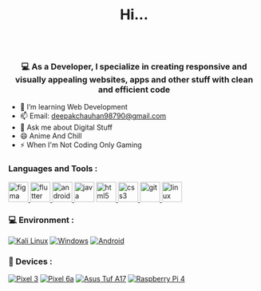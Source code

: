 <!--
**Dipak-Chauhan/dipak-chauhan** is a ✨ _special_ ✨ repository because its `README.md` (this file) appears on your GitHub profile.

Here are some ideas to get you started:

- 🔭 I’m currently working on ...
- 🌱 I’m currently learning ...
- 👯 I’m looking to collaborate on ...
- 🤔 I’m looking for help with ...
- 💬 Ask me about ...
- 📫 How to reach me: ...
- 😄 Pronouns: ...
- ⚡ Fun fact: ...
-->

<h1 align="center">Hi...</h1>

⠀⠀⠀⠀⠀⠀⠀⠀⠀⠀⠀⠀⠀⠀⠀⠀⠀⠀⠀⠀⠀⠀⠀⠀⠀⠀⠀⠀⠀⠀⠀⠀⠀⠀⠀⠀⠀⠀⠀⠀⠀⠀⠀⠀⠀⠀⠀⠀⠀⠀⠀⠀⠀⠀⠀⠀⠀⠀⠀⠀



<h3 align="center">💻 As a Developer, I specialize in creating responsive and visually appealing websites, apps and other stuff with clean and efficient code
</h3>

- 🌱 I’m learning Web Development 
- 📫 Email: deepakchauhan98790@gmail.com
- 💬 Ask me about Digital Stuff
- 😄 Anime And Chill
- ⚡ When I'm Not Coding Only Gaming

<h3 align="left">Languages and Tools :</h3>
<p align="left">
<a href="https://www.figma.com" target="_blank" rel="noreferrer"> <img src="https://www.vectorlogo.zone/logos/figma/figma-icon.svg" alt="figma" width="40" height="40"/> </a>
<a href="https://flutter.dev" target="_blank" rel="noreferrer"> <img src="https://www.vectorlogo.zone/logos/flutterio/flutterio-icon.svg" alt="flutter" width="40" height="40"/> </a>
<a href="https://developer.android.com" target="_blank" rel="noreferrer"> <img src="https://www.vectorlogo.zone/logos/android/android-official.svg" alt="android" width="40" height="40"/> </a>   
<a href="https://www.java.com" target="_blank" rel="noreferrer"> <img src="https://www.vectorlogo.zone/logos/java/java-icon.svg" alt="java" width="40" height="40"/></a>
<a href="https://www.w3.org/html/" target="_blank" rel="noreferrer"> <img src="https://www.vectorlogo.zone/logos/w3_html5/w3_html5-icon.svg" alt="html5" width="40" height="40"/> </a> <a href="https://www.w3schools.com/css/" target="_blank" rel="noreferrer"> <img src="https://www.vectorlogo.zone/logos/w3_css/w3_css-icon.svg" alt="css3" width="40" height="40"/> </a> <a href="https://git-scm.com/" target="_blank" rel="noreferrer"> <img src="https://www.vectorlogo.zone/logos/git-scm/git-scm-icon.svg" alt="git" width="40" height="40"/> </a>   
<a href="https://www.linux.org/" target="_blank" rel="noreferrer"> <img src="https://www.vectorlogo.zone/logos/linux/linux-icon.svg" alt="linux" width="40" height="40"/> </a> 
</p>

### 💻 Environment :
[![Kali Linux](https://img.shields.io/badge/Kali%20Linux-00BBFF?style=flat-square&logo=Kali%20Linux&logoColor=FFFFFF&labelColor=blue)](https://www.kali.org/)
[![Windows](https://img.shields.io/badge/Windows-00BBFF?style=flat-square&logo=Windows&logoColor=FFFFFF&labelColor=00BBFF)](https://www.microsoft.com/en-us/windows)
[![Android](https://img.shields.io/badge/Android-00C000?style=flat-square&logo=android&logoColor=FFFFFF&labelColor=00C000)](https://www.android.com/intl/en_in/android-13/)

<!--<p>&nbsp;<img align="right" src="https://github-readme-stats.vercel.app/api?username=dipak-chauhan&show_icons=true&locale=en" alt="dipak-chauhan" /></p>-->

### 📱 Devices :
[![Pixel 3](https://img.shields.io/badge/Pixel%203-00C000?style=flat-square&logo=google&logoColor=FFFFFF&labelColor=00C000)](https://store.google.com/)
[![Pixel 6a](https://img.shields.io/badge/Pixel%206a-00C000?style=flat-square&logo=google&logoColor=FFFFFF&labelColor=00C000)](https://store.google.com/product/pixel_6a?hl=en-GB)
[![Asus Tuf A17](https://img.shields.io/badge/Asus%20Tuf%20A17-6E7DAD?style=flat-square&logo=Asus&logoColor=FFFFFF&labelColor=6E7DAD)](https://www.asus.com/laptops/for-gaming/tuf-gaming/asus-tuf-gaming-a17-2022/)
[![Raspberry Pi 4](https://img.shields.io/badge/Raspberry%20Pi%204-CF0000?style=flat-square&logo=Raspberry%20Pi&logoColor=FFFFFF&labelColor=CF0000)](https://www.raspberrypi.com/products/raspberry-pi-4-model-b/)

<!--<img align="left" src="https://github-readme-stats.vercel.app/api?username=dipak-chauhan&include_all_commits=true&show_icons=true&theme=buefy&count_private=true&hide_border=true" />-->

